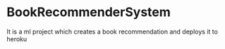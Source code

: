 # BookRecommenderSystem
It is a ml project which creates a book recommendation and deploys it to heroku
